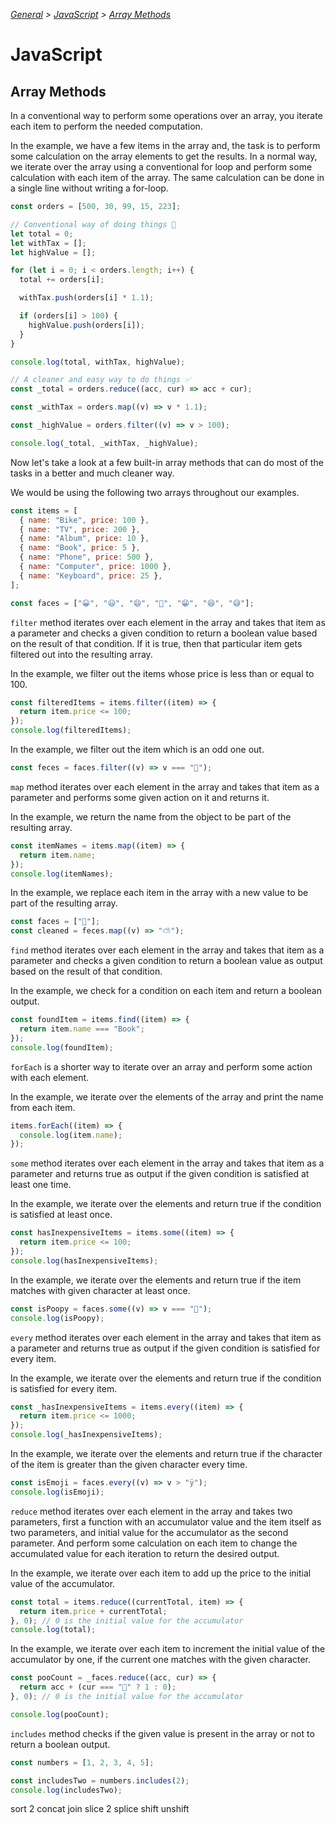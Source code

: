 _[General](../README.md) > [JavaScript](./main.md) > [Array Methods](./ArrayMethods.md)_

# **JavaScript**

## **Array Methods**

In a conventional way to perform some operations over an array, you iterate each item to perform the needed computation.

In the example, we have a few items in the array and, the task is to perform some calculation on the array elements to get the results. In a normal way, we iterate over the array using a conventional for loop and perform some calculation with each item of the array. The same calculation can be done in a single line without writing a for-loop.

```javascript
const orders = [500, 30, 99, 15, 223];

// Conventional way of doing things 💩
let total = 0;
let withTax = [];
let highValue = [];

for (let i = 0; i < orders.length; i++) {
  total += orders[i];

  withTax.push(orders[i] * 1.1);

  if (orders[i] > 100) {
    highValue.push(orders[i]);
  }
}

console.log(total, withTax, highValue);

// A cleaner and easy way to do things ✅
const _total = orders.reduce((acc, cur) => acc + cur);

const _withTax = orders.map((v) => v * 1.1);

const _highValue = orders.filter((v) => v > 100);

console.log(_total, _withTax, _highValue);
```

Now let's take a look at a few built-in array methods that can do most of the tasks in a better and much cleaner way.

We would be using the following two arrays throughout our examples.

```javascript
const items = [
  { name: "Bike", price: 100 },
  { name: "TV", price: 200 },
  { name: "Album", price: 10 },
  { name: "Book", price: 5 },
  { name: "Phone", price: 500 },
  { name: "Computer", price: 1000 },
  { name: "Keyboard", price: 25 },
];

const faces = ["😀", "😃", "😄", "💩", "😁", "😆", "😅"];
```

`filter` method iterates over each element in the array and takes that item as a parameter and checks a given condition to return a boolean value based on the result of that condition. If it is true, then that particular item gets filtered out into the resulting array.

In the example, we filter out the items whose price is less than or equal to 100.

```javascript
const filteredItems = items.filter((item) => {
  return item.price <= 100;
});
console.log(filteredItems);
```

In the example, we filter out the item which is an odd one out.

```javascript
const feces = faces.filter((v) => v === "💩");
```

`map` method iterates over each element in the array and takes that item as a parameter and performs some given action on it and returns it.

In the example, we return the name from the object to be part of the resulting array.

```javascript
const itemNames = items.map((item) => {
  return item.name;
});
console.log(itemNames);
```

In the example, we replace each item in the array with a new value to be part of the resulting array.

```javascript
const faces = ["💩"];
const cleaned = feces.map((v) => "⛅");
```

`find` method iterates over each element in the array and takes that item as a parameter and checks a given condition to return a boolean value as output based on the result of that condition.

In the example, we check for a condition on each item and return a boolean output.

```javascript
const foundItem = items.find((item) => {
  return item.name === "Book";
});
console.log(foundItem);
```

`forEach` is a shorter way to iterate over an array and perform some action with each element.

In the example, we iterate over the elements of the array and print the name from each item.

```javascript
items.forEach((item) => {
  console.log(item.name);
});
```

`some` method iterates over each element in the array and takes that item as a parameter and returns true as output if the given condition is satisfied at least one time.

In the example, we iterate over the elements and return true if the condition is satisfied at least once.

```javascript
const hasInexpensiveItems = items.some((item) => {
  return item.price <= 100;
});
console.log(hasInexpensiveItems);
```

In the example, we iterate over the elements and return true if the item matches with given character at least once.

```javascript
const isPoopy = faces.some((v) => v === "💩");
console.log(isPoopy);
```

`every` method iterates over each element in the array and takes that item as a parameter and returns true as output if the given condition is satisfied for every item.

In the example, we iterate over the elements and return true if the condition is satisfied for every item.

```javascript
const _hasInexpensiveItems = items.every((item) => {
  return item.price <= 1000;
});
console.log(_hasInexpensiveItems);
```

In the example, we iterate over the elements and return true if the character of the item is greater than the given character every time.

```javascript
const isEmoji = faces.every((v) => v > "ÿ");
console.log(isEmoji);
```

`reduce` method iterates over each element in the array and takes two parameters, first a function with an accumulator value and the item itself as two parameters, and initial value for the accumulator as the second parameter. And perform some calculation on each item to change the accumulated value for each iteration to return the desired output.

In the example, we iterate over each item to add up the price to the initial value of the accumulator.

```javascript
const total = items.reduce((currentTotal, item) => {
  return item.price + currentTotal;
}, 0); // 0 is the initial value for the accumulator
console.log(total);
```

In the example, we iterate over each item to increment the initial value of the accumulator by one, if the current one matches with the given character. 

```javascript
const pooCount = _faces.reduce((acc, cur) => {
  return acc + (cur === "💩" ? 1 : 0);
}, 0); // 0 is the initial value for the accumulator

console.log(pooCount);
```

`includes` method checks if the given value is present in the array or not to return a boolean output.

```javascript
const numbers = [1, 2, 3, 4, 5];

const includesTwo = numbers.includes(2);
console.log(includesTwo);
```

sort 2
concat
join
slice 2
splice
shift
unshift
